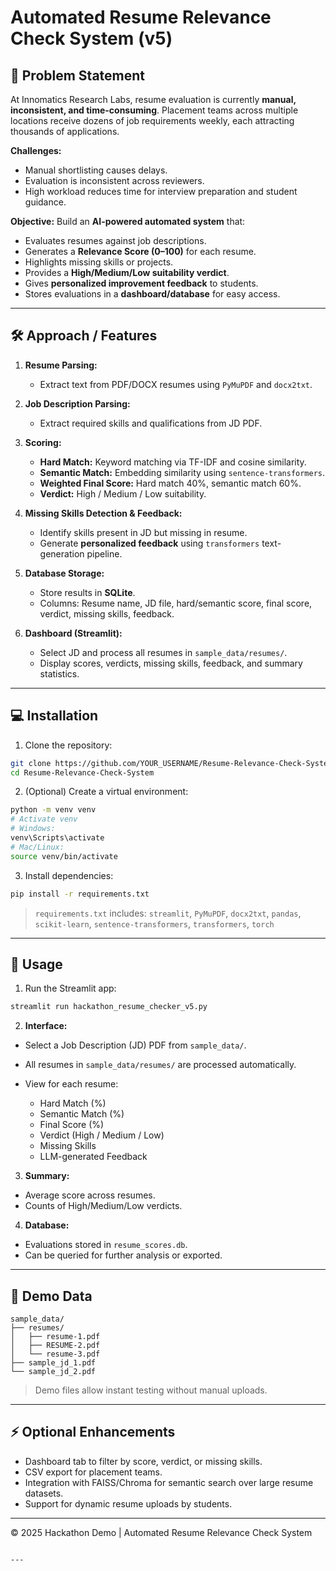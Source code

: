 # Automated Resume Relevance Check System (v5)

## 📝 Problem Statement

At Innomatics Research Labs, resume evaluation is currently **manual, inconsistent, and time-consuming**. Placement teams across multiple locations receive dozens of job requirements weekly, each attracting thousands of applications.  

**Challenges:**

- Manual shortlisting causes delays.  
- Evaluation is inconsistent across reviewers.  
- High workload reduces time for interview preparation and student guidance.  

**Objective:** Build an **AI-powered automated system** that:  

- Evaluates resumes against job descriptions.  
- Generates a **Relevance Score (0–100)** for each resume.  
- Highlights missing skills or projects.  
- Provides a **High/Medium/Low suitability verdict**.  
- Gives **personalized improvement feedback** to students.  
- Stores evaluations in a **dashboard/database** for easy access.

---

## 🛠 Approach / Features

1. **Resume Parsing:**  
   - Extract text from PDF/DOCX resumes using `PyMuPDF` and `docx2txt`.  

2. **Job Description Parsing:**  
   - Extract required skills and qualifications from JD PDF.  

3. **Scoring:**  
   - **Hard Match:** Keyword matching via TF-IDF and cosine similarity.  
   - **Semantic Match:** Embedding similarity using `sentence-transformers`.  
   - **Weighted Final Score:** Hard match 40%, semantic match 60%.  
   - **Verdict:** High / Medium / Low suitability.  

4. **Missing Skills Detection & Feedback:**  
   - Identify skills present in JD but missing in resume.  
   - Generate **personalized feedback** using `transformers` text-generation pipeline.  

5. **Database Storage:**  
   - Store results in **SQLite**.  
   - Columns: Resume name, JD file, hard/semantic score, final score, verdict, missing skills, feedback.  

6. **Dashboard (Streamlit):**  
   - Select JD and process all resumes in `sample_data/resumes/`.  
   - Display scores, verdicts, missing skills, feedback, and summary statistics.  

---

## 💻 Installation

1. Clone the repository:

```bash
git clone https://github.com/YOUR_USERNAME/Resume-Relevance-Check-System.git
cd Resume-Relevance-Check-System
````

2. (Optional) Create a virtual environment:

```bash
python -m venv venv
# Activate venv
# Windows:
venv\Scripts\activate
# Mac/Linux:
source venv/bin/activate
```

3. Install dependencies:

```bash
pip install -r requirements.txt
```

> `requirements.txt` includes:
> `streamlit`, `PyMuPDF`, `docx2txt`, `pandas`, `scikit-learn`, `sentence-transformers`, `transformers`, `torch`

---

## 🚀 Usage

1. Run the Streamlit app:

```bash
streamlit run hackathon_resume_checker_v5.py
```

2. **Interface:**

* Select a Job Description (JD) PDF from `sample_data/`.
* All resumes in `sample_data/resumes/` are processed automatically.
* View for each resume:

  * Hard Match (%)
  * Semantic Match (%)
  * Final Score (%)
  * Verdict (High / Medium / Low)
  * Missing Skills
  * LLM-generated Feedback

3. **Summary:**

* Average score across resumes.
* Counts of High/Medium/Low verdicts.

4. **Database:**

* Evaluations stored in `resume_scores.db`.
* Can be queried for further analysis or exported.

---

## 🧰 Demo Data

```
sample_data/
├── resumes/
│   ├── resume-1.pdf
│   ├── RESUME-2.pdf
│   └── resume-3.pdf
├── sample_jd_1.pdf
└── sample_jd_2.pdf
```

> Demo files allow instant testing without manual uploads.

---

## ⚡ Optional Enhancements

* Dashboard tab to filter by score, verdict, or missing skills.
* CSV export for placement teams.
* Integration with FAISS/Chroma for semantic search over large resume datasets.
* Support for dynamic resume uploads by students.

---

© 2025 Hackathon Demo | Automated Resume Relevance Check System

```

---

